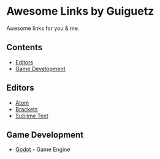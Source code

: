 # Awesome Links by Guiguetz
Awesome links for you &amp; me.

## Contents
* [Editors](#editors)
* [Game Development](#game-development)

## Editors

* [Atom](https://github.com/mehcode/awesome-atom)
* [Brackets](https://github.com/adobe/brackets)
* [Sublime Text](https://github.com/dreikanter/sublime-bookmarks)

## Game Development

* [Godot](https://github.com/Calinou/awesome-godot) - Game Engine
